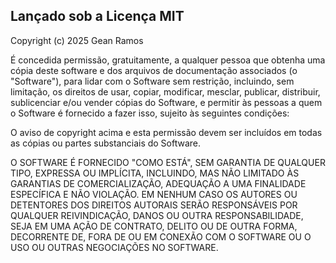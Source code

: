 ## Lançado sob a Licença MIT

Copyright (c) 2025 Gean Ramos

É concedida permissão, gratuitamente, a qualquer pessoa que obtenha uma cópia
deste software e dos arquivos de documentação associados (o "Software"), para lidar
com o Software sem restrição, incluindo, sem limitação, os direitos de usar, copiar,
modificar, mesclar, publicar, distribuir, sublicenciar e/ou vender
cópias do Software, e permitir às pessoas a quem o Software é
fornecido a fazer isso, sujeito às seguintes condições:

O aviso de copyright acima e esta permissão devem ser incluídos em
todas as cópias ou partes substanciais do Software.

O SOFTWARE É FORNECIDO "COMO ESTÁ", SEM GARANTIA DE QUALQUER TIPO, EXPRESSA OU
IMPLÍCITA, INCLUINDO, MAS NÃO LIMITADO ÀS GARANTIAS DE COMERCIALIZAÇÃO,
ADEQUAÇÃO A UMA FINALIDADE ESPECÍFICA E NÃO VIOLAÇÃO. EM NENHUM CASO OS
AUTORES OU DETENTORES DOS DIREITOS AUTORAIS SERÃO RESPONSÁVEIS POR QUALQUER REIVINDICAÇÃO,
DANOS OU OUTRA RESPONSABILIDADE, SEJA EM UMA AÇÃO DE CONTRATO, DELITO OU DE OUTRA FORMA,
DECORRENTE DE, FORA DE OU EM CONEXÃO COM O SOFTWARE OU O USO OU OUTRAS NEGOCIAÇÕES NO
SOFTWARE.
